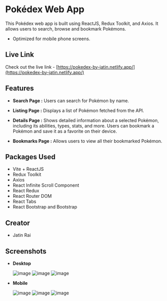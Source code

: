 # Pokédex Web App

This Pokédex web app is built using ReactJS, Redux Toolkit, and Axios. It allows users to search, browse and bookmark Pokémons.

- Optimized for mobile phone screens.

## Live Link

Check out the live link - [https://pokedex-by-jatin.netlify.app/](https://pokedex-by-jatin.netlify.app/)

## Features

- **Search Page :** Users can search for Pokémon by name.

- **Listing Page :** Displays a list of Pokémon fetched from the API.

- **Details Page :** Shows detailed information about a selected Pokémon, including its abilities, types, stats, and more. Users can bookmark a Pokémon and save it as a favorite on their device.

- **Bookmarks Page :** Allows users to view all their bookmarked Pokémon.

## Packages Used

- Vite + ReactJS
- Redux Toolkit
- Axios
- React Infinite Scroll Component
- React Redux
- React Router DOM
- React Tabs
- React Bootstrap and Bootstrap

## Creator

- Jatin Rai

## Screenshots

- **Desktop**

  ![image](/assets/listingpage_d.png)
  ![image](/assets/detailspage_d.png)
  ![image](/assets/bookmarkspage_d.png)

- **Mobile**

  ![image](/assets/listingpage_m.jpeg)
  ![image](/assets/detailspage_m.jpeg)
  ![image](/assets/bookmarkspage_m.jpeg)
